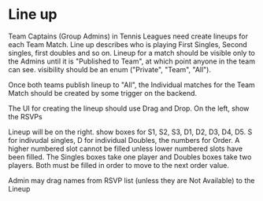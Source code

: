 # Line up

Team Captains (Group Admins) in Tennis Leagues need create lineups for each Team Match. Line up describes who is playing First Singles, Second singles, first doubles and so on.
Lineup for a match should be visible only to the Admins until it is "Published to Team", at which point anyone in the team can see. visibility should be an enum ("Private", "Team", "All").

Once both teams publish lineup to "All", the Individual matches for the Team Match should be created by some trigger on the backend.

The UI for creating the lineup should use Drag and Drop.
On the left, show the RSVPs

Lineup will be on the right. show boxes for S1, S2, S3, D1, D2, D3, D4, D5. S for indivudal singles, D for individual Doubles, the numbers for Order. A higher numbered slot cannot be filled unless lower numbered slots have been filled. The Singles boxes take one player and Doubles boxes take two players. Both must be filled in order to move to the next order value.

Admin may drag names from RSVP list (unless they are Not Available) to the Lineup
